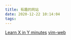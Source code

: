 ```yaml
---
title: 有趣的网站
date: 2020-12-22 10:14:04
tags:
---
```


[Learn X in Y minutes](https://learnxinyminutes.com/)
[vim-web](https://github.com/jaywcjlove/vim-web)